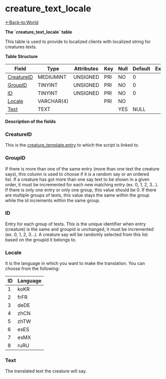 # creature_text_locale

[<-Back-to:World](database-world)

**The \`creature_text_locale\` table**

This table is used to provide to localized clients with localized string for creatures texts.

**Table Structure**

| Field           | Type       | Attributes | Key | Null | Default | Extra | Comment |
|-----------------|------------|------------|-----|------|---------|-------|---------|
| [CreatureID][1] | MEDIUMINT  | UNSIGNED   | PRI | NO   | 0       |       |         |
| [GroupID][2]    | TINYINT    | UNSIGNED   | PRI | NO   | 0       |       |         |
| [ID][3]         | TINYINT    | UNSIGNED   | PRI | NO   | 0       |       |         |
| [Locale][4]     | VARCHAR(4) |            | PRI | NO   |         |       |         |
| [Text][5]       | TEXT       |            |     | YES  | NULL    |       |         |

[1]: #creatureid
[2]: #groupid
[3]: #id
[4]: #locale
[5]: #text

**Description of the fields**

### CreatureID

This is the [creature\_template.entry](creature-template#entry) to which the script is linked to.

### GroupID

If there is more than one of the same entry (more than one text the creature says), this column is used to choose if it is a random say or an ordered list. If a creature has got more than one say text to be shown in a given order, it must be incremented for each new matching entry (ex. 0, 1, 2, 3...). If there is only one entry or only one group, this value should be 0. If there are multiple groups of texts, this value stays the same within the group while the id increments within the same group.

### ID

Entry for each group of texts. This is the unique identifier when entry (creature) is the same and groupid is unchanged, it must be incremented (ex. 0, 1, 2, 3...). A creature say will be randomly selected from this list based on the groupid it belongs to.

### Locale

It is the language in which you want to make the translation.
You can choose from the following:

| ID | Language |
|----|----------|
| 1  | koKR     |
| 2  | frFR     |
| 3  | deDE     |
| 4  | zhCN     |
| 5  | zhTW     |
| 6  | esES     |
| 7  | esMX     |
| 8  | ruRU     |

### Text

The translated text the creature will say.
